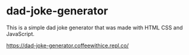 # dad-joke-generator
This is a simple dad joke generator that was made with HTML CSS and JavaScript. 

https://dad-joke-generator.coffeewithice.repl.co/

